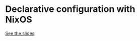 Declarative configuration with NixOS
====================================

[See the slides](https://dsferruzza.github.io/conf-declarative-configuration-with-nixos)
